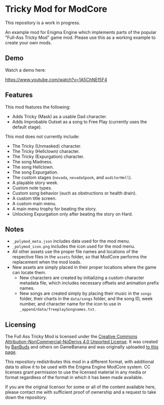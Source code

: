# Tricky Mod for ModCore

This repository is a work in progress.

An example mod for Enigma Engine which implements parts of the popular "Full-Ass Tricky Mod" game mod. Please use this as a working example to create your own mods.

## Demo

Watch a demo here:

https://www.youtube.com/watch?v=1A5ChNEf5F4

## Features

This mod features the following:

* Adds Tricky (Mask) as a usable Dad character.
* Adds Improbable Outset as a song to Free Play (currently uses the default stage).

This mod does not currently include:

* The Tricky (Unmasked) character.
* The Tricky (Hellclown) character.
* The Tricky (Expurgation) character.
* The song Madness.
* The song Hellclown.
* The song Expurgation.
* The custom stages (`nevada`, `nevadaSpook`, and `auditorHell`).
* A playable story week.
* Custom note types.
* Custom song behavior (such as obstructions or health drain).
* A custom title screen.
* A custom main menu.
* A main menu trophy for beating the story.
* Unlocking Expurgation only after beating the story on Hard.

## Notes

* `_polymod_meta.json` includes data used for the mod menu.
* `_polymod_icon.png` includes the icon used for the mod menu.
* All other assets use the proper file names and locations of the respective files in the `assets` folder, so that ModCore performs the replacement when the mod loads.
* New assets are simply placed in their proper locations where the game can locate them.
  * New characters are created by initializing a custom character metadata file, which includes necessary offsets and animation prefix names.
  * New songs are created simply by placing their music in the `songs` folder, their charts in the `data/songs` folder, and the song ID, week number, and character name for the icon to use in `_append/data/freeplaySongnames.txt`.

## Licensing

The Full Ass Tricky Mod is licensed under the [Creative Commons Attribution-NonCommercial-NoDerivs 4.0 Unported License](https://creativecommons.org/licenses/by-nc-nd/4.0/). It was created by [BanBuds](https://gamebanana.com/members/1785113) and others on GameBanana and was originally uploaded [to this page](https://gamebanana.com/mods/44334). 

This repository redistributes this mod in a different format, with additional data to allow it to be used with the Enigma Engine ModCore system. CC licenses grant permission to use the licensed material in any media or format regardless of the format in which it has been made available.

If you are the original licensor for some or all of the content available here, please contact me with sufficient proof of ownership and a request to take down the repository.

